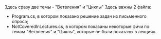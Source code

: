 Здесь сразу две темы - "Ветвления" и "Циклы"
Здесь важны 2 файла:
- Program.cs, в котором показано решение задач из письменного опроса;
- NotCoveredInLectures.cs, в котором показаны некоторые фичи по темам "Ветвления" и "Циклы", которые не были показаны в лекциях.
